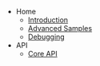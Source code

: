 <!-- docs/_sidebar.md -->

* Home
    * [Introduction](/ "Home | Eon")
    * [Advanced Samples](/advanced.md "Advanced Examples | Eon")
    * [Debugging](/debugging.md "Debugging | Eon")
* API
    * [Core API](api.md "Core API | Eon")